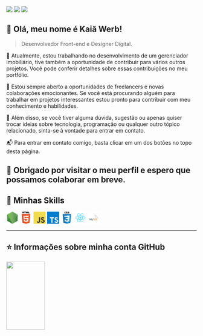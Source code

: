 <div> 
  <a href="https://instagram.com/kwerb_" target="_blank"><img src="https://img.shields.io/badge/Instagram-E4405F?style=for-the-badge&logo=instagram&logoColor=white"></a>
  <a href="https://www.linkedin.com/in/kaiawerb/" target="_blank"><img src="https://img.shields.io/badge/linkedin-%230077B5.svg?style=for-the-badge&logo=linkedin&logoColor=white"></a>
  <a href="" target="_blank"><img src="https://camo.githubusercontent.com/ec779aec0f1b6eaa5d10682a8fb54c96525e9074461254165f4e7d4295f7d4d7/68747470733a2f2f696d672e736869656c64732e696f2f62616467652f5477697463682d3931343646463f7374796c653d666f722d7468652d6261646765266c6f676f3d747769746368266c6f676f436f6c6f723d7768697465" data-canonical-src="https://img.shields.io/badge/Twitch-9146FF?style=for-the-badge&amp;logo=twitch&amp;logoColor=white" style="max-width: 100%;"></a>
</div>

## 💜 Olá, meu nome é <strong>Kaiã Werb!</strong>

> Desenvolvedor Front-end e Designer Digital.

🔭 Atualmente, estou trabalhando no desenvolvimento de um gerenciador imobiliário, tive também a oportunidade de contribuir para vários outros projetos. Você pode conferir detalhes sobre essas contribuições no meu portfólio.

💬 Estou sempre aberto a oportunidades de freelancers e novas colaborações emocionantes. Se você está procurando alguém para trabalhar em projetos interessantes estou pronto para contribuir com meu conhecimento e habilidades.

🤝 Além disso, se você tiver alguma dúvida, sugestão ou apenas quiser trocar ideias sobre tecnologia, programação ou qualquer outro tópico relacionado, sinta-se à vontade para entrar em contato.

📬 Para entrar em contato comigo, basta clicar em um dos botões no topo desta página.

🚀 Obrigado por visitar o meu perfil e espero que possamos colaborar em breve.
---

## 🚀 Minhas Skills

<code><img height="32" src="https://raw.githubusercontent.com/github/explore/80688e429a7d4ef2fca1e82350fe8e3517d3494d/topics/nodejs/nodejs.png" alt="Nodejs"/></code>
<code><img height="32" src="https://raw.githubusercontent.com/github/explore/80688e429a7d4ef2fca1e82350fe8e3517d3494d/topics/html/html.png" alt="HTML5"/></code>
<code><img height="32" src="https://raw.githubusercontent.com/github/explore/80688e429a7d4ef2fca1e82350fe8e3517d3494d/topics/javascript/javascript.png" alt="Javascript"/></code>
<code><img height="32" src="https://raw.githubusercontent.com/github/explore/80688e429a7d4ef2fca1e82350fe8e3517d3494d/topics/typescript/typescript.png" alt="Typescript"/></code>
<code><img height="32" src="https://raw.githubusercontent.com/github/explore/80688e429a7d4ef2fca1e82350fe8e3517d3494d/topics/css/css.png" alt="CSS"/></code>
<code><img height="32" src="https://raw.githubusercontent.com/github/explore/80688e429a7d4ef2fca1e82350fe8e3517d3494d/topics/react/react.png" alt="React"/></code>
<code><img height="32" src="https://raw.githubusercontent.com/github/explore/80688e429a7d4ef2fca1e82350fe8e3517d3494d/topics/mysql/mysql.png" alt="MySQL"/></code>

---

## ⭐ Informações sobre minha conta GitHub

 <img height="180em" width="45%" src="https://github-readme-stats.vercel.app/api?username=kaiawerb&show_icons=true&theme=dracula&include_all_commits=true&count_private=true"/>

